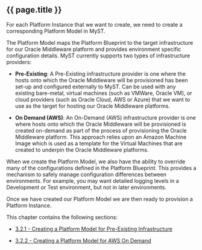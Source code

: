 ## {{ page.title }}

For each Platform Instance that we want to create, we need to create a corresponding Platform Model in MyST.

The Platform Model maps the Platform Blueprint to the target infrastructure for our Oracle Middleware platform and provides environment specific configuration details. MyST currently supports two types of infrastructure providers:

* **Pre-Existing**: A Pre-Existing infrastructure provider is one where the hosts onto which the Oracle Middleware will be provisioned has been set-up and configured externally to MyST. Can be used with any existing bare-metal, virtual machines (such as VMWare, Oracle VM), or cloud providers (such as Oracle Cloud, AWS or Azure) that we want to use as the target for hosting our Oracle Middleware platforms.

* **On Demand (AWS)**: An On-Demand (AWS) infrastructure provider is one where hosts onto which the Oracle Middleware will be provisioned is created on-demand as part of the process of provisioning the Oracle Middleware platform. This approach relies upon an Amazon Machine Image which is used as a template for the Virtual Machines that are created to underpin the Oracle Middleware platforms.

When we create the Platform Model, we also have the ability to override many of the configurations defined in the Platform Blueprint. This provides a mechanism to safely manage configuration differences between environments. For example, you may want detailed logging levels in a Development or Test environment, but not  in later environments.

Once we have created our Platform Model we are then ready to provision a Platform Instance.

This chapter contains the following sections:
* [3.2.1 - Creating a Platform Model for Pre-Existing Infrastructure](3.2.1.createPlatformModelPreExisting.md)

* [3.2.2 - Creating a Platform Model for AWS On Demand](3.2.2.createPlatformModelAwsOnDemand.md)









